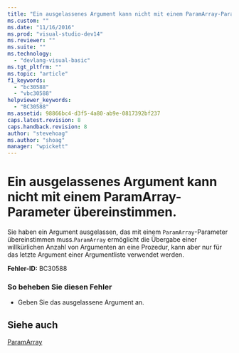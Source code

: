 ```yaml
---
title: "Ein ausgelassenes Argument kann nicht mit einem ParamArray-Parameter &#252;bereinstimmen. | Microsoft Docs"
ms.custom: ""
ms.date: "11/16/2016"
ms.prod: "visual-studio-dev14"
ms.reviewer: ""
ms.suite: ""
ms.technology: 
  - "devlang-visual-basic"
ms.tgt_pltfrm: ""
ms.topic: "article"
f1_keywords: 
  - "bc30588"
  - "vbc30588"
helpviewer_keywords: 
  - "BC30588"
ms.assetid: 98866bc4-d3f5-4a80-ab9e-0817392bf237
caps.latest.revision: 8
caps.handback.revision: 8
author: "stevehoag"
ms.author: "shoag"
manager: "wpickett"
---
```

# Ein ausgelassenes Argument kann nicht mit einem ParamArray-Parameter &#252;bereinstimmen.
Sie haben ein Argument ausgelassen, das mit einem `ParamArray`\-Parameter übereinstimmen muss.`ParamArray` ermöglicht die Übergabe einer willkürlichen Anzahl von Argumenten an eine Prozedur, kann aber nur für das letzte Argument einer Argumentliste verwendet werden.  
  
 **Fehler\-ID:** BC30588  
  
### So beheben Sie diesen Fehler  
  
-   Geben Sie das ausgelassene Argument an.  
  
## Siehe auch  
 [ParamArray](../../visual-basic/language-reference/modifiers/paramarray.md)